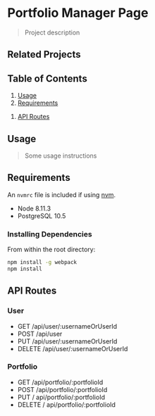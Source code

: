 # Portfolio Manager Page

> Project description

## Related Projects

## Table of Contents

1. [Usage](#Usage)
1. [Requirements](#requirements)
<!-- 1. [Development](#development) -->
1. [API Routes](#API)

## Usage

> Some usage instructions

## Requirements

An `nvmrc` file is included if using [nvm](https://github.com/creationix/nvm).

- Node 8.11.3
- PostgreSQL 10.5

<!-- ## Development -->

### Installing Dependencies

From within the root directory:

```sh
npm install -g webpack
npm install
```

## API Routes

### User

- GET /api/user/:usernameOrUserId
- POST /api/user
- PUT /api/user/:usernameOrUserId
- DELETE /api/user/:usernameOrUserId

### Portfolio

- GET /api/portfolio/:portfolioId
- POST /api/portfolio/:portfolioId
- PUT / api/portfolio/:portfolioId
- DELETE / api/portfolio/:portfolioId

